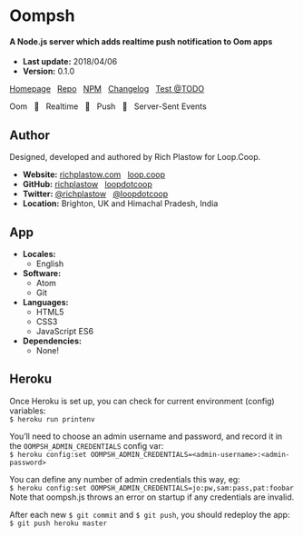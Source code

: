 # Oompsh

#### A Node.js server which adds realtime push notification to Oom apps

+ __Last update:__  2018/04/06 <!-- OOMBUMPABLE -->
+ __Version:__      0.1.0 <!-- OOMBUMPABLE -->

[Homepage](http://oompsh.loop.coop/) &nbsp;
[Repo](https://github.com/loopdotcoop/oompsh) &nbsp;
[NPM](https://www.npmjs.com/package/oompsh) &nbsp;
[Changelog](http://oompsh.loop.coop/CHANGELOG) &nbsp;
[Test @TODO](http://oompsh.loop.coop/support/test.html)

Oom &nbsp;
🔅 &nbsp;
Realtime &nbsp;
🌟 &nbsp;
Push &nbsp;
🎉 &nbsp;
Server-Sent Events




## Author

Designed, developed and authored by Rich Plastow for Loop.Coop.

+ __Website:__
  [richplastow.com](http://richplastow.com/) &nbsp;
  [loop.coop](https://loop.coop/)
+ __GitHub:__
  [richplastow](https://github.com/richplastow) &nbsp;
  [loopdotcoop](https://github.com/loopdotcoop)
+ __Twitter:__
  [@richplastow](https://twitter.com/richplastow) &nbsp;
  [@loopdotcoop](https://twitter.com/loopdotcoop)
+ __Location:__
  Brighton, UK and Himachal Pradesh, India




## App

+ __Locales:__
  - English
+ __Software:__
  - Atom
  - Git
+ __Languages:__
  - HTML5
  - CSS3
  - JavaScript ES6
+ __Dependencies:__
  - None!




## Heroku

Once Heroku is set up, you can check for current environment (config) variables:  
`$ heroku run printenv`  

You’ll need to choose an admin username and password, and record it in the
`OOMPSH_ADMIN_CREDENTIALS` config var:  
`$ heroku config:set OOMPSH_ADMIN_CREDENTIALS=<admin-username>:<admin-password>`

You can define any number of admin credentials this way, eg:  
`$ heroku config:set OOMPSH_ADMIN_CREDENTIALS=jo:pw,sam:pass,pat:foobar`  
Note that oompsh.js throws an error on startup if any credentials are invalid.

After each new `$ git commit` and `$ git push`, you should redeploy the app:  
`$ git push heroku master`

